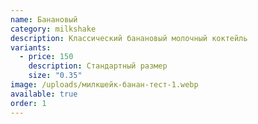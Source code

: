 ```yaml
---
name: Банановый
category: milkshake
description: Классический банановый молочный коктейль
variants:
  - price: 150
    description: Стандартный размер
    size: "0.35"
image: /uploads/милкшейк-банан-тест-1.webp
available: true
order: 1
---
```

